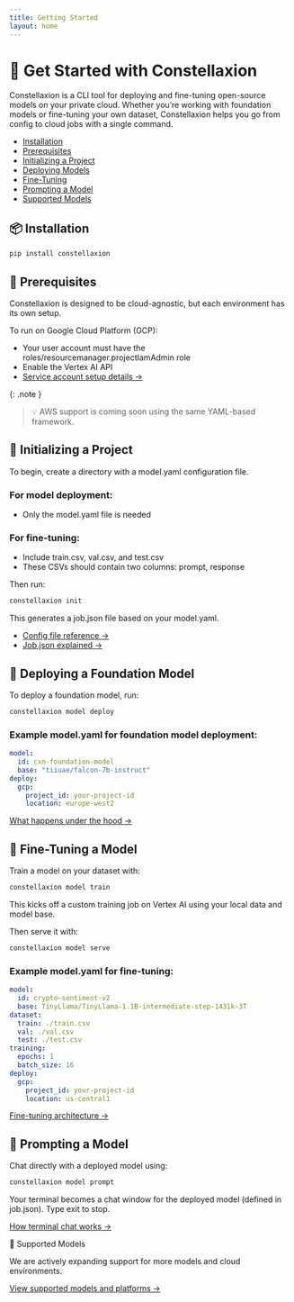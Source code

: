 ```yaml
---
title: Getting Started
layout: home
---
```


# 🚀 Get Started with Constellaxion

Constellaxion is a CLI tool for deploying and fine-tuning open-source models on your private cloud. Whether you’re working with foundation models or fine-tuning your own dataset, Constellaxion helps you go from config to cloud jobs with a single command.

- [Installation](#installation)
- [Prerequisites](#prerequisites)
- [Initializing a Project](#initializing-a-project)
- [Deploying Models](#deploying-models)
- [Fine-Tuning](#fine-tuning)
- [Prompting a Model](#prompting-a-model)
- [Supported Models](#supported-models)

## 📦 Installation

```bash
pip install constellaxion
```

## 🔧 Prerequisites

Constellaxion is designed to be cloud-agnostic, but each environment has its own setup.

To run on Google Cloud Platform (GCP):
- Your user account must have the roles/resourcemanager.projectIamAdmin role
- Enable the Vertex AI API
- [Service account setup details →](https://constellaxion.github.io/service-account.html)

{: .note }
> 💡 AWS support is coming soon using the same YAML-based framework.


## 📁 Initializing a Project

To begin, create a directory with a model.yaml configuration file.

### For model deployment:
-	Only the model.yaml file is needed

### For fine-tuning:
-	Include train.csv, val.csv, and test.csv
- These CSVs should contain two columns: prompt, response

Then run:
```bash
constellaxion init
```

This generates a job.json file based on your model.yaml.

- [Config file reference →](https://constellaxion.github.io/config-file-reference.html)
- [Job.json explained →](https://constellaxion.github.io/job-json-explained.html)


## 🚀 Deploying a Foundation Model

To deploy a foundation model, run:
```bash
constellaxion model deploy
```

### Example model.yaml for foundation model deployment:
```yaml
model:
  id: cxn-foundation-model
  base: "tiiuae/falcon-7b-instruct"
deploy:
  gcp:
    project_id: your-project-id
    location: europe-west2
```
[What happens under the hood →](https://constellaxion.github.io/what-happens-under-the-hood.html)

## 🎯 Fine-Tuning a Model

Train a model on your dataset with:
```bash
constellaxion model train
```
This kicks off a custom training job on Vertex AI using your local data and model base.

Then serve it with:
```bash
constellaxion model serve
```

### Example model.yaml for fine-tuning:
```yaml
model:
  id: crypto-sentiment-v2
  base: TinyLlama/TinyLlama-1.1B-intermediate-step-1431k-3T
dataset:
  train: ./train.csv
  val: ./val.csv
  test: ./test.csv
training:
  epochs: 1
  batch_size: 16
deploy:
  gcp:
    project_id: your-project-id
    location: us-central1
```
[Fine-tuning architecture →](https://constellaxion.github.io/fine-tuning-architecture.html)


## 💬 Prompting a Model

Chat directly with a deployed model using:
```bash
constellaxion model prompt
```

Your terminal becomes a chat window for the deployed model (defined in job.json).
Type exit to stop.

[How terminal chat works →](https://constellaxion.github.io/how-terminal-chat-works.html)

🧠 Supported Models

We are actively expanding support for more models and cloud environments.

[View supported models and platforms →](https://constellaxion.github.io/supported-models-and-platforms.html)
